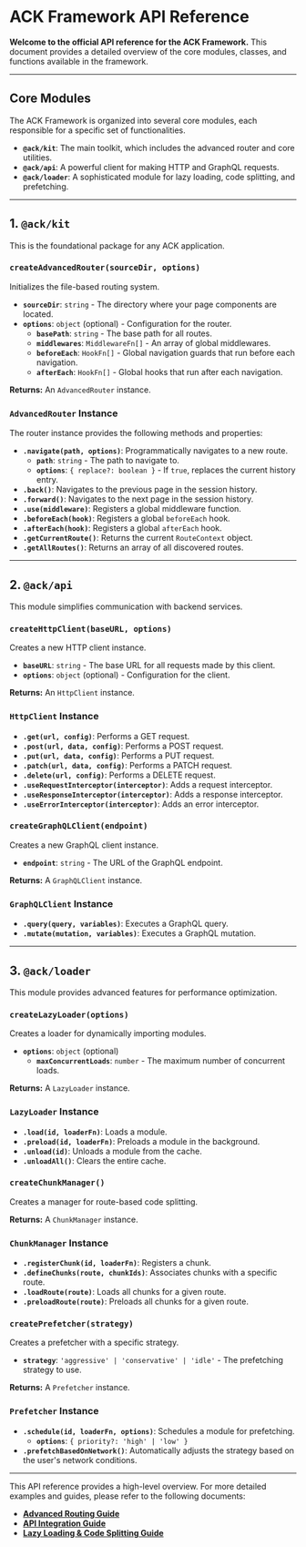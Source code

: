 # ACK Framework API Reference

**Welcome to the official API reference for the ACK Framework.** This document provides a detailed overview of the core modules, classes, and functions available in the framework.

---

## Core Modules

The ACK Framework is organized into several core modules, each responsible for a specific set of functionalities.

- **`@ack/kit`**: The main toolkit, which includes the advanced router and core utilities.
- **`@ack/api`**: A powerful client for making HTTP and GraphQL requests.
- **`@ack/loader`**: A sophisticated module for lazy loading, code splitting, and prefetching.

---

## 1. `@ack/kit`

This is the foundational package for any ACK application.

### `createAdvancedRouter(sourceDir, options)`

Initializes the file-based routing system.

- **`sourceDir`**: `string` - The directory where your page components are located.
- **`options`**: `object` (optional) - Configuration for the router.
  - **`basePath`**: `string` - The base path for all routes.
  - **`middlewares`**: `MiddlewareFn[]` - An array of global middlewares.
  - **`beforeEach`**: `HookFn[]` - Global navigation guards that run before each navigation.
  - **`afterEach`**: `HookFn[]` - Global hooks that run after each navigation.

**Returns:** An `AdvancedRouter` instance.

### `AdvancedRouter` Instance

The router instance provides the following methods and properties:

- **`.navigate(path, options)`**: Programmatically navigates to a new route.
  - **`path`**: `string` - The path to navigate to.
  - **`options`**: `{ replace?: boolean }` - If `true`, replaces the current history entry.
- **`.back()`**: Navigates to the previous page in the session history.
- **`.forward()`**: Navigates to the next page in the session history.
- **`.use(middleware)`**: Registers a global middleware function.
- **`.beforeEach(hook)`**: Registers a global `beforeEach` hook.
- **`.afterEach(hook)`**: Registers a global `afterEach` hook.
- **`.getCurrentRoute()`**: Returns the current `RouteContext` object.
- **`.getAllRoutes()`**: Returns an array of all discovered routes.

---

## 2. `@ack/api`

This module simplifies communication with backend services.

### `createHttpClient(baseURL, options)`

Creates a new HTTP client instance.

- **`baseURL`**: `string` - The base URL for all requests made by this client.
- **`options`**: `object` (optional) - Configuration for the client.

**Returns:** An `HttpClient` instance.

### `HttpClient` Instance

- **`.get(url, config)`**: Performs a GET request.
- **`.post(url, data, config)`**: Performs a POST request.
- **`.put(url, data, config)`**: Performs a PUT request.
- **`.patch(url, data, config)`**: Performs a PATCH request.
- **`.delete(url, config)`**: Performs a DELETE request.
- **`.useRequestInterceptor(interceptor)`**: Adds a request interceptor.
- **`.useResponseInterceptor(interceptor)`**: Adds a response interceptor.
- **`.useErrorInterceptor(interceptor)`**: Adds an error interceptor.

### `createGraphQLClient(endpoint)`

Creates a new GraphQL client instance.

- **`endpoint`**: `string` - The URL of the GraphQL endpoint.

**Returns:** A `GraphQLClient` instance.

### `GraphQLClient` Instance

- **`.query(query, variables)`**: Executes a GraphQL query.
- **`.mutate(mutation, variables)`**: Executes a GraphQL mutation.

---

## 3. `@ack/loader`

This module provides advanced features for performance optimization.

### `createLazyLoader(options)`

Creates a loader for dynamically importing modules.

- **`options`**: `object` (optional)
  - **`maxConcurrentLoads`**: `number` - The maximum number of concurrent loads.

**Returns:** A `LazyLoader` instance.

### `LazyLoader` Instance

- **`.load(id, loaderFn)`**: Loads a module.
- **`.preload(id, loaderFn)`**: Preloads a module in the background.
- **`.unload(id)`**: Unloads a module from the cache.
- **`.unloadAll()`**: Clears the entire cache.

### `createChunkManager()`

Creates a manager for route-based code splitting.

**Returns:** A `ChunkManager` instance.

### `ChunkManager` Instance

- **`.registerChunk(id, loaderFn)`**: Registers a chunk.
- **`.defineChunks(route, chunkIds)`**: Associates chunks with a specific route.
- **`.loadRoute(route)`**: Loads all chunks for a given route.
- **`.preloadRoute(route)`**: Preloads all chunks for a given route.

### `createPrefetcher(strategy)`

Creates a prefetcher with a specific strategy.

- **`strategy`**: `'aggressive' | 'conservative' | 'idle'` - The prefetching strategy to use.

**Returns:** A `Prefetcher` instance.

### `Prefetcher` Instance

- **`.schedule(id, loaderFn, options)`**: Schedules a module for prefetching.
  - **`options`**: `{ priority?: 'high' | 'low' }`
- **`.prefetchBasedOnNetwork()`**: Automatically adjusts the strategy based on the user's network conditions.

---

This API reference provides a high-level overview. For more detailed examples and guides, please refer to the following documents:

- **[Advanced Routing Guide](./../guide/ADVANCED_ROUTING.md)**
- **[API Integration Guide](./../guide/API_INTEGRATION.md)**
- **[Lazy Loading & Code Splitting Guide](./../guide/LAZY_LOADING_CODE_SPLITTING.md)**